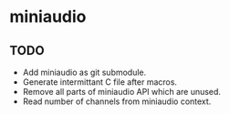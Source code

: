 # miniaudio

## TODO

- Add miniaudio as git submodule.
- Generate intermittant C file after macros.
- Remove all parts of miniaudio API which are unused.
- Read number of channels from miniaudio context.
